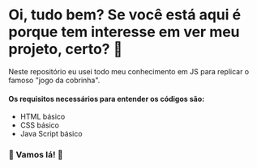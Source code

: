 # Oi, tudo bem? Se você está aqui é porque tem interesse em ver meu projeto, certo? :thinking:



Neste repositório eu usei todo meu conhecimento em JS para replicar o famoso "jogo da cobrinha".

#### Os requisitos necessários para entender os códigos são:

- HTML básico
- CSS básico
- Java Script básico



### :rocket: Vamos lá! :rocket:

